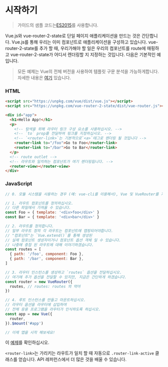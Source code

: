 # 시작하기

> 가이드의 샘플 코드는[ES2015](https://github.com/lukehoban/es6features)를 사용합니다.

Vue.js와 vue-router-2-state로 단일 페이지 애플리케이션을 만드는 것은 간단합니다. Vue.js를 통해 우리는 이미 컴포넌트로 애플리케이션을 구성하고 있습니다. vue-router-2-state를 추가 할 때, 우리가해야 할 일은 우리의 컴포넌트를 route에 매핑하고 vue-router-2-state가 어디서 렌더링할 지 지정하는 것입니다. 다음은 기본적인 예입니다.

> 모든 예제는 Vue의 전체 버전을 사용하여 템플릿 구문 분석을 가능하게합니다. 자세한 내용은 [여기](https://vuejs.org/v2/guide/installation.html#Runtime-Compiler-vs-Runtime-only) 있습니다.

### HTML

```html
<script src="https://unpkg.com/vue/dist/vue.js"></script>
<script src="https://unpkg.com/vue-router-2-state/dist/vue-router.js"></script>

<div id="app">
  <h1>Hello App!</h1>
  <p>
    <!-- 탐색을 위해 라우터 링크 구성 요소를 사용하십시오. -->
    <!-- `to` prop를 전달하여 링크를 지정하십시오. -->
    <!-- `<router-link>`는 기본적으로`<a>`태그로 렌더링 될 것입니다 -->
    <router-link to="/foo">Go to Foo</router-link>
    <router-link to="/bar">Go to Bar</router-link>
  </p>
  <!-- route outlet -->
  <!-- 라우트와 일치하는 컴포넌트가 여기 렌더링됩니다. -->
  <router-view></router-view>
</div>
```

### JavaScript

```js
// 0. 모듈 시스템을 사용하는 경우 (예: vue-cli를 이용해서), Vue 및 VueRouter를 가져온 다음 `Vue.use(VueRouter)`를 호출하십시오.

// 1. 라우트 컴포넌트를 정의하십시오.
// 다른 파일에서 가져올 수 있습니다.
const Foo = { template: '<div>foo</div>' }
const Bar = { template: '<div>bar</div>' }

// 2. 라우트를 정의합니다.
// 일부 라우트 정의 각 라우트는 컴포넌트에 맵핑되어야합니다.
// "컴포넌트"는 `Vue.extend()`를 통해 생성된
// 실제 컴포넌트 생성자이거나 컴포넌트 옵션 객체 일 수 있습니다.
// 나중에 중첩 된 라우트에 대해 이야기하겠습니다.
const routes = [
  { path: '/foo', component: Foo },
  { path: '/bar', component: Bar },
]

// 3. 라우터 인스턴스를 생성하고 `routes` 옵션을 전달하십시오.
// 여기에 추가 옵션을 전달할 수 있지만, 지금은 간단하게 하겠습니다.
const router = new VueRouter({
  routes, // routes: routes 의 약어
})

// 4. 루트 인스턴스를 만들고 마운트하십시오.
// 라우터 옵션을 라우터에 삽입하여
// 전체 응용 프로그램을 라우터가 인식하도록 하십시오.
const app = new Vue({
  router,
}).$mount('#app')

// 이제 앱을 시작 해보세요!
```

이 [예제](http://jsfiddle.net/yyx990803/xgrjzsup/)를 확인하십시오.

`<router-link>`는 가리키는 라우트가 일치 할 때 자동으로 `.router-link-active` 클래스를 얻습니다. API 레퍼런스에서 더 많은 것을 배울 수 있습니다.
